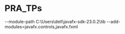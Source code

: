 # PRA_TPs

--module-path C:\Users\dell\javafx-sdk-23.0.2\lib --add-modules=javafx.controls,javafx.fxml
